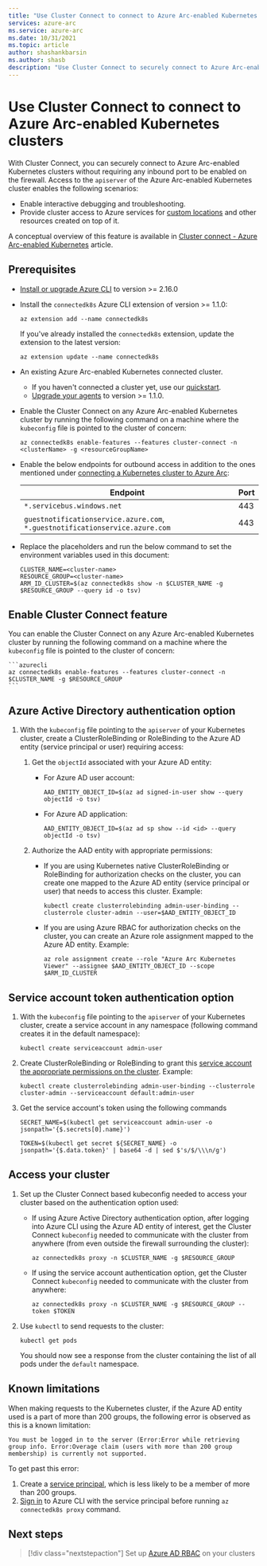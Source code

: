 ```yaml
---
title: "Use Cluster Connect to connect to Azure Arc-enabled Kubernetes clusters"
services: azure-arc
ms.service: azure-arc
ms.date: 10/31/2021
ms.topic: article
author: shashankbarsin
ms.author: shasb
description: "Use Cluster Connect to securely connect to Azure Arc-enabled Kubernetes clusters"
---
```


# Use Cluster Connect to connect to Azure Arc-enabled Kubernetes clusters

With Cluster Connect, you can securely connect to Azure Arc-enabled Kubernetes clusters without requiring any inbound port to be enabled on the firewall. Access to the `apiserver` of the Azure Arc-enabled Kubernetes cluster enables the following scenarios:
* Enable interactive debugging and troubleshooting.
* Provide cluster access to Azure services for [custom locations](custom-locations.md) and other resources created on top of it.

A conceptual overview of this feature is available in [Cluster connect - Azure Arc-enabled Kubernetes](conceptual-cluster-connect.md) article.

## Prerequisites   

- [Install or upgrade Azure CLI](/cli/azure/install-azure-cli) to version >= 2.16.0

- Install the `connectedk8s` Azure CLI extension of version >= 1.1.0:

    ```azurecli
    az extension add --name connectedk8s
    ```
  
    If you've already installed the `connectedk8s` extension, update the extension to the latest version:
    
    ```azurecli
    az extension update --name connectedk8s
    ```

- An existing Azure Arc-enabled Kubernetes connected cluster.
    - If you haven't connected a cluster yet, use our [quickstart](quickstart-connect-cluster.md).
    - [Upgrade your agents](agent-upgrade.md#manually-upgrade-agents) to version >= 1.1.0.

- Enable the Cluster Connect on any Azure Arc-enabled Kubernetes cluster by running the following command on a machine where the `kubeconfig` file is pointed to the cluster of concern:

    ```azurecli
    az connectedk8s enable-features --features cluster-connect -n <clusterName> -g <resourceGroupName>
    ```

- Enable the below endpoints for outbound access in addition to the ones mentioned under [connecting a Kubernetes cluster to Azure Arc](quickstart-connect-cluster.md#meet-network-requirements):

    | Endpoint | Port |
    |----------------|-------|
    |`*.servicebus.windows.net` | 443 |
    |`guestnotificationservice.azure.com`, `*.guestnotificationservice.azure.com` | 443 |

- Replace the placeholders and run the below command to set the environment variables used in this document:

    ```console
    CLUSTER_NAME=<cluster-name>
    RESOURCE_GROUP=<cluster-name>
    ARM_ID_CLUSTER=$(az connectedk8s show -n $CLUSTER_NAME -g $RESOURCE_GROUP --query id -o tsv)
    ```

## Enable Cluster Connect feature

You can enable the Cluster Connect on any Azure Arc-enabled Kubernetes cluster by running the following command on a machine where the `kubeconfig` file is pointed to the cluster of concern:

    ```azurecli
    az connectedk8s enable-features --features cluster-connect -n $CLUSTER_NAME -g $RESOURCE_GROUP
    ```

## Azure Active Directory authentication option

1. With the `kubeconfig` file pointing to the `apiserver` of your Kubernetes cluster, create a ClusterRoleBinding or RoleBinding to the Azure AD entity (service principal or user) requiring access:

    1. Get the `objectId` associated with your Azure AD entity:

        - For Azure AD user account:
    
            ```console
            AAD_ENTITY_OBJECT_ID=$(az ad signed-in-user show --query objectId -o tsv)
            ```

        - For Azure AD application:

            ```console
            AAD_ENTITY_OBJECT_ID=$(az ad sp show --id <id> --query objectId -o tsv)
            ```

    1. Authorize the AAD entity with appropriate permissions:

        - If you are using Kubernetes native ClusterRoleBinding or RoleBinding for authorization checks on the cluster, you can create one mapped to the Azure AD entity (service principal or user) that needs to access this cluster. Example:
       
            ```console
            kubectl create clusterrolebinding admin-user-binding --clusterrole cluster-admin --user=$AAD_ENTITY_OBJECT_ID
            ```

        - If you are using Azure RBAC for authorization checks on the cluster, you can create an Azure role assignment mapped to the Azure AD entity. Example:

            ```azurecli
            az role assignment create --role "Azure Arc Kubernetes Viewer" --assignee $AAD_ENTITY_OBJECT_ID --scope $ARM_ID_CLUSTER
            ```

## Service account token authentication option

1. With the `kubeconfig` file pointing to the `apiserver` of your Kubernetes cluster, create a service account in any namespace (following command creates it in the default namespace):

    ```console
    kubectl create serviceaccount admin-user
    ```

1. Create ClusterRoleBinding or RoleBinding to grant this [service account the appropriate permissions on the cluster](https://kubernetes.io/docs/reference/access-authn-authz/rbac/#kubectl-create-rolebinding). Example:

    ```console
    kubectl create clusterrolebinding admin-user-binding --clusterrole cluster-admin --serviceaccount default:admin-user
    ```

1. Get the service account's token using the following commands

    ```console
    SECRET_NAME=$(kubectl get serviceaccount admin-user -o jsonpath='{$.secrets[0].name}')
    ```

    ```console
    TOKEN=$(kubectl get secret ${SECRET_NAME} -o jsonpath='{$.data.token}' | base64 -d | sed $'s/$/\\\n/g')
    ```

## Access your cluster

1. Set up the Cluster Connect based kubeconfig needed to access your cluster based on the authentication option used:

    - If using Azure Active Directory authentication option, after logging into Azure CLI using the Azure AD entity of interest, get the Cluster Connect `kubeconfig` needed to communicate with the cluster from anywhere (from even outside the firewall surrounding the cluster):

        ```azurecli
        az connectedk8s proxy -n $CLUSTER_NAME -g $RESOURCE_GROUP
        ```

    - If using the service account authentication option, get the Cluster Connect `kubeconfig` needed to communicate with the cluster from anywhere:

        ```azurecli
        az connectedk8s proxy -n $CLUSTER_NAME -g $RESOURCE_GROUP --token $TOKEN
        ```

1. Use `kubectl` to send requests to the cluster:

    ```console
    kubectl get pods
    ```
    
    You should now see a response from the cluster containing the list of all pods under the `default` namespace.

## Known limitations

When making requests to the Kubernetes cluster, if the Azure AD entity used is a part of more than 200 groups, the following error is observed as this is a known limitation:

```console
You must be logged in to the server (Error:Error while retrieving group info. Error:Overage claim (users with more than 200 group membership) is currently not supported. 
```

To get past this error:
1. Create a [service principal](/cli/azure/create-an-azure-service-principal-azure-cli), which is less likely to be a member of more than 200 groups.
1. [Sign in](/cli/azure/create-an-azure-service-principal-azure-cli#sign-in-using-a-service-principal) to Azure CLI with the service principal before running `az connectedk8s proxy` command.

## Next steps

> [!div class="nextstepaction"]
> Set up [Azure AD RBAC](azure-rbac.md) on your clusters
